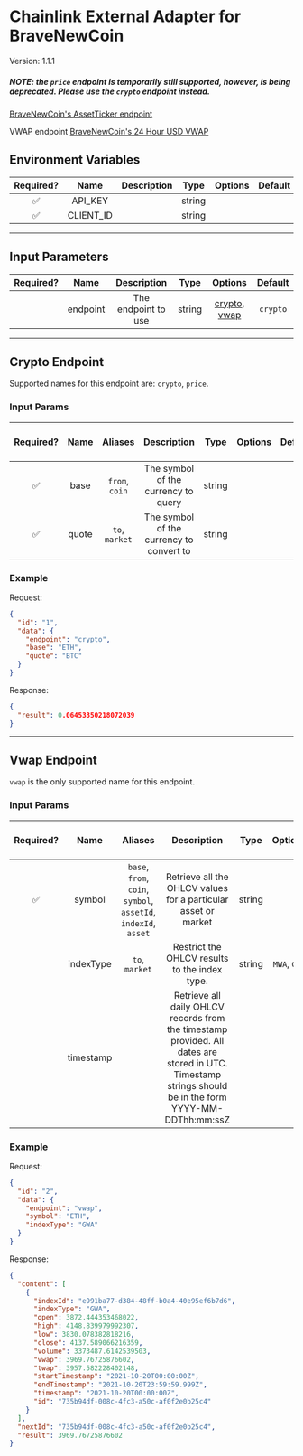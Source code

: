 # Chainlink External Adapter for BraveNewCoin

Version: 1.1.1

##### NOTE: the `price` endpoint is temporarily still supported, however, is being deprecated. Please use the `crypto` endpoint instead.

[BraveNewCoin's AssetTicker endpoint](https://rapidapi.com/BraveNewCoin/api/bravenewcoin?endpoint=apiendpoint_836afc67-19d2-45ae-bb56-c576cec9f602)

VWAP endpoint [BraveNewCoin's 24 Hour USD VWAP](https://rapidapi.com/BraveNewCoin/api/bravenewcoin?endpoint=apiendpoint_8b8774ba-b368-4399-9c4a-dc78f13fc786)

## Environment Variables

| Required? |   Name    | Description |  Type  | Options | Default |
| :-------: | :-------: | :---------: | :----: | :-----: | :-----: |
|    ✅     |  API_KEY  |             | string |         |         |
|    ✅     | CLIENT_ID |             | string |         |         |

---

## Input Parameters

| Required? |   Name   |     Description     |  Type  |                      Options                       | Default  |
| :-------: | :------: | :-----------------: | :----: | :------------------------------------------------: | :------: |
|           | endpoint | The endpoint to use | string | [crypto](#crypto-endpoint), [vwap](#vwap-endpoint) | `crypto` |

---

## Crypto Endpoint

Supported names for this endpoint are: `crypto`, `price`.

### Input Params

| Required? | Name  |    Aliases     |               Description                |  Type  | Options | Default | Depends On | Not Valid With |
| :-------: | :---: | :------------: | :--------------------------------------: | :----: | :-----: | :-----: | :--------: | :------------: |
|    ✅     | base  | `from`, `coin` |   The symbol of the currency to query    | string |         |         |            |                |
|    ✅     | quote | `to`, `market` | The symbol of the currency to convert to | string |         |         |            |                |

### Example

Request:

```json
{
  "id": "1",
  "data": {
    "endpoint": "crypto",
    "base": "ETH",
    "quote": "BTC"
  }
}
```

Response:

```json
{
  "result": 0.06453350218072039
}
```

---

## Vwap Endpoint

`vwap` is the only supported name for this endpoint.

### Input Params

| Required? |   Name    |                             Aliases                             |                                                                       Description                                                                       |  Type  |   Options    | Default | Depends On | Not Valid With |
| :-------: | :-------: | :-------------------------------------------------------------: | :-----------------------------------------------------------------------------------------------------------------------------------------------------: | :----: | :----------: | :-----: | :--------: | :------------: |
|    ✅     |  symbol   | `base`, `from`, `coin`, `symbol`, `assetId`, `indexId`, `asset` |                                             Retrieve all the OHLCV values for a particular asset or market                                              | string |              |         |            |                |
|           | indexType |                         `to`, `market`                          |                                                      Restrict the OHLCV results to the index type.                                                      | string | `MWA`, `GWA` |  `GWA`  |            |                |
|           | timestamp |                                                                 | Retrieve all daily OHLCV records from the timestamp provided. All dates are stored in UTC. Timestamp strings should be in the form YYYY-MM-DDThh:mm:ssZ |        |              |         |            |                |

### Example

Request:

```json
{
  "id": "2",
  "data": {
    "endpoint": "vwap",
    "symbol": "ETH",
    "indexType": "GWA"
  }
}
```

Response:

```json
{
  "content": [
    {
      "indexId": "e991ba77-d384-48ff-b0a4-40e95ef6b7d6",
      "indexType": "GWA",
      "open": 3872.444353468022,
      "high": 4148.839979992307,
      "low": 3830.078382818216,
      "close": 4137.589066216359,
      "volume": 3373487.6142539503,
      "vwap": 3969.76725876602,
      "twap": 3957.582228402148,
      "startTimestamp": "2021-10-20T00:00:00Z",
      "endTimestamp": "2021-10-20T23:59:59.999Z",
      "timestamp": "2021-10-20T00:00:00Z",
      "id": "735b94df-008c-4fc3-a50c-af0f2e0b25c4"
    }
  ],
  "nextId": "735b94df-008c-4fc3-a50c-af0f2e0b25c4",
  "result": 3969.76725876602
}
```
